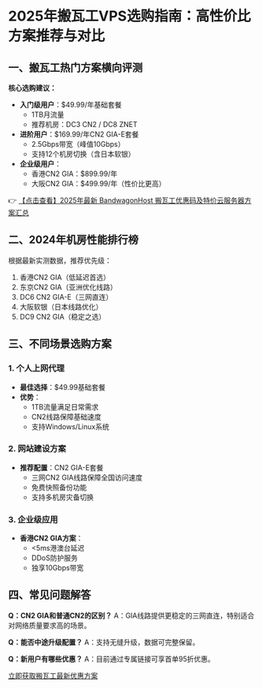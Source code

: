 # 2025年搬瓦工VPS选购指南：高性价比方案推荐与对比

## 一、搬瓦工热门方案横向评测

**核心选购建议：**
- **入门级用户**：$49.99/年基础套餐
  - 1TB月流量
  - 推荐机房：DC3 CN2 / DC8 ZNET
- **进阶用户**：$169.99/年CN2 GIA-E套餐
  - 2.5Gbps带宽（峰值10Gbps）
  - 支持12个机房切换（含日本软银）
- **企业级用户**：
  - 香港CN2 GIA：$899.99/年
  - 大阪CN2 GIA：$499.99/年（性价比更高）

👉 [【点击查看】2025年最新 BandwagonHost 搬瓦工优惠码及特价云服务器方案汇总](https://bit.ly/banwagon)

## 二、2024年机房性能排行榜

根据最新实测数据，推荐优先级：
1. 香港CN2 GIA（低延迟首选）
2. 东京CN2 GIA（亚洲优化线路）
3. DC6 CN2 GIA-E（三网直连）
4. 大阪软银（日本线路优化）
5. DC9 CN2 GIA（稳定之选）

## 三、不同场景选购方案

### 1. 个人上网代理
- **最佳选择**：$49.99基础套餐
- **优势**：
  - 1TB流量满足日常需求
  - CN2线路保障基础速度
  - 支持Windows/Linux系统

### 2. 网站建设方案
- **推荐配置**：CN2 GIA-E套餐
  - 三网CN2 GIA线路保障全国访问速度
  - 免费快照备份功能
  - 支持多机房灾备切换

### 3. 企业级应用
- **香港CN2 GIA方案**：
  - <5ms港澳台延迟
  - DDoS防护服务
  - 独享10Gbps带宽

## 四、常见问题解答

**Q：CN2 GIA和普通CN2的区别？**
A：GIA线路提供更稳定的三网直连，特别适合对网络质量要求高的场景。

**Q：能否中途升级配置？**
A：支持无缝升级，数据可完整保留。

**Q：新用户有哪些优惠？**
A：目前通过专属链接可享首单95折优惠。

[立即获取搬瓦工最新优惠方案](https://bit.ly/banwagon)